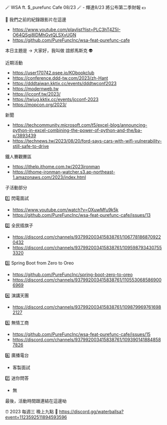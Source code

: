 🪄 WSA ft. $_purefunc Cafe 08/23 🪄 - 輝達8/23 將公布第二季財報 💵

:movie_camera: 我們之前的紀錄跟影片在這邊
* https://www.youtube.com/playlist?list=PLC3hT4Z5I-O64QSgj8IDMhGvtQLSXvUGN
* https://github.com/PureFuncInc/wsa-feat-purefunc-cafe

本日主題是 -> 大家好，我叫做 誼郎馬斯克 👽

近期活動
* https://user170742.psee.io/KObookclub
* https://conference.ddd-tw.com/2023/zh-Hant
* https://dddtaiwan.kktix.cc/events/dddtwconf2023
* https://modernweb.tw
* https://jcconf.tw/2023/
* https://twjug.kktix.cc/events/jcconf-2023
* https://mopcon.org/2023/

新聞
* https://techcommunity.microsoft.com/t5/excel-blog/announcing-python-in-excel-combining-the-power-of-python-and-the/ba-p/3893439
* https://technews.tw/2023/08/20/ford-says-cars-with-wifi-vulnerability-still-safe-to-drive

鐵人賽觀賽區
* https://ithelp.ithome.com.tw/2023ironman
* https://ithome-ironman-watcher.s3.ap-northeast-1.amazonaws.com/2023/index.html

子活動部分

:one: 閃電面試
* https://www.youtube.com/watch?v=OXuwMfu9k5k
* https://github.com/PureFuncInc/wsa-feat-purefunc-cafe/issues/13

:two: 全民插旗子
* https://discord.com/channels/937992003415838761/1067781868709220432
* https://discord.com/channels/937992003415838761/1095987934307553320

:three: Spring Boot from Zero to Oreo
* https://github.com/PureFuncInc/spring-boot-zero-to-oreo
* https://discord.com/channels/937992003415838761/1105530685869006969

:four: 演講天團
* https://discord.com/channels/937992003415838761/1098799697616982127

:five: 無情工商
* https://github.com/PureFuncInc/wsa-feat-purefunc-cafe/issues/15
* https://discord.com/channels/937992003415838761/1093901418848587826

:six: 廣播電台
* 客製面試

:seven: 迷你問答
* 無

最後，活動時間跟連結在這邊呦

:alarm_clock: 2023 每週三 晚上九點
:link: https://discord.gg/waterballsa?event=1123592511894593596
